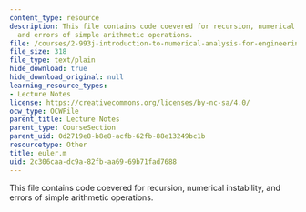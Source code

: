 ```yaml
---
content_type: resource
description: This file contains code coevered for recursion, numerical instability,
  and errors of simple arithmetic operations.
file: /courses/2-993j-introduction-to-numerical-analysis-for-engineering-13-002j-spring-2005/2c306caadc9a82fbaa6969b71fad7688_euler.m
file_size: 318
file_type: text/plain
hide_download: true
hide_download_original: null
learning_resource_types:
- Lecture Notes
license: https://creativecommons.org/licenses/by-nc-sa/4.0/
ocw_type: OCWFile
parent_title: Lecture Notes
parent_type: CourseSection
parent_uid: 0d2719e8-b8e8-acfb-62fb-88e13249bc1b
resourcetype: Other
title: euler.m
uid: 2c306caa-dc9a-82fb-aa69-69b71fad7688
---
```

This file contains code coevered for recursion, numerical instability, and errors of simple arithmetic operations.